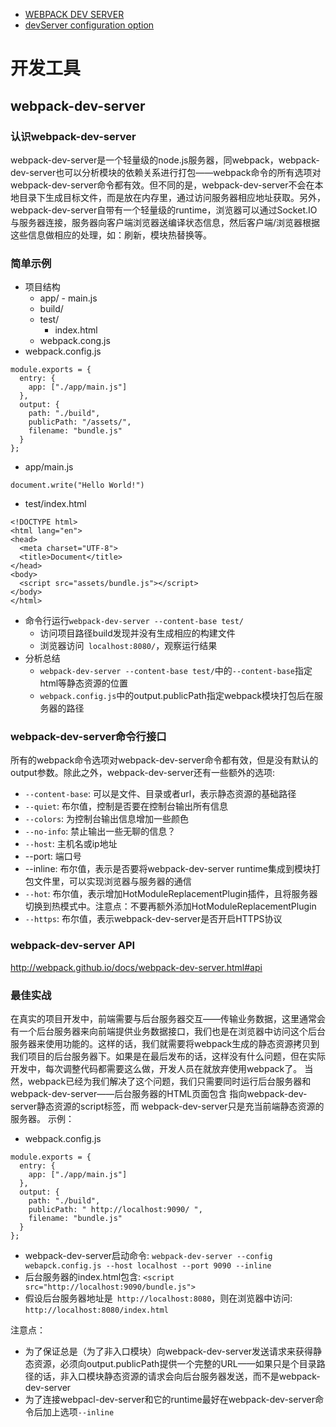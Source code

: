 - [WEBPACK DEV SERVER](http://webpack.github.io/docs/webpack-dev-server.html)
- [devServer configuration option](http://webpack.github.io/docs/configuration.html#devserver)


# 开发工具
## webpack-dev-server
### 认识webpack-dev-server
webpack-dev-server是一个轻量级的node.js服务器，同webpack，webpack-dev-server也可以分析模块的依赖关系进行打包——webpack命令的所有选项对webpack-dev-server命令都有效。但不同的是，webpack-dev-server不会在本地目录下生成目标文件，而是放在内存里，通过访问服务器相应地址获取。另外，webpack-dev-server自带有一个轻量级的runtime，浏览器可以通过Socket.IO与服务器连接，服务器向客户端浏览器送编译状态信息，然后客户端/浏览器根据这些信息做相应的处理，如：刷新，模块热替换等。


### 简单示例
- 项目结构
    - app/
          - main.js
    - build/
    - test/
         - index.html
    - webpack.cong.js
- webpack.config.js
```
module.exports = {
  entry: {
    app: ["./app/main.js"]
  },
  output: {
    path: "./build",
    publicPath: "/assets/",
    filename: "bundle.js"
  }
};
```
- app/main.js
```
document.write("Hello World!")
```
- test/index.html
```
<!DOCTYPE html>
<html lang="en">
<head>
  <meta charset="UTF-8">
  <title>Document</title>
</head>
<body>
  <script src="assets/bundle.js"></script>
</body>
</html>
```
- 命令行运行`webpack-dev-server --content-base test/ `
    - 访问项目路径build发现并没有生成相应的构建文件
     - 浏览器访问` localhost:8080/`，观察运行结果
- 分析总结
    - ` webpack-dev-server --content-base test/ `中的` --content-base `指定html等静态资源的位置
    - ` webpack.config.js `中的output.publicPath指定webpack模块打包后在服务器的路径


### webpack-dev-server命令行接口
所有的webpack命令选项对webpack-dev-server命令都有效，但是没有默认的output参数。除此之外，webpack-dev-server还有一些额外的选项:
- `--content-base`: 可以是文件、目录或者url，表示静态资源的基础路径
- `--quiet`: 布尔值，控制是否要在控制台输出所有信息
- `--colors`: 为控制台输出信息增加一些颜色
- `--no-info`: 禁止输出一些无聊的信息？
- `--host`: 主机名或ip地址
- --port: 端口号
- --inline: 布尔值，表示是否要将webpack-dev-server runtime集成到模块打包文件里，可以实现浏览器与服务器的通信
- `--hot`: 布尔值，表示增加HotModuleReplacementPlugin插件，且将服务器切换到热模式中。注意点：不要再额外添加HotModuleReplacementPlugin
- `--https`: 布尔值，表示webpack-dev-server是否开启HTTPS协议


### webpack-dev-server API
http://webpack.github.io/docs/webpack-dev-server.html#api


### 最佳实战
在真实的项目开发中，前端需要与后台服务器交互——传输业务数据，这里通常会有一个后台服务器来向前端提供业务数据接口，我们也是在浏览器中访问这个后台服务器来使用功能的。这样的话，我们就需要将webpack生成的静态资源拷贝到我们项目的后台服务器下。如果是在最后发布的话，这样没有什么问题，但在实际开发中，每次调整代码都需要这么做，开发人员在就放弃使用webpack了。
当然，webpack已经为我们解决了这个问题，我们只需要同时运行后台服务器和webpack-dev-server——后台服务器的HTML页面包含 指向webpack-dev-server静态资源的script标签，而 webpack-dev-server只是充当前端静态资源的服务器。
示例：
- webpack.config.js
```
module.exports = {
  entry: {
    app: ["./app/main.js"]
  },
  output: {
    path: "./build",
    publicPath: " http://localhost:9090/ ",
    filename: "bundle.js"
  }
};
```
- webpack-dev-server启动命令: `webpack-dev-server --config webapck.config.js --host localhost --port 9090 --inline `
- 后台服务器的index.html包含: ` <script src="http://localhost:9090/bundle.js"> `
- 假设后台服务器地址是` http://localhost:8080`，则在浏览器中访问: ` http://localhost:8080/index.html `


注意点：
- 为了保证总是（为了非入口模块）向webpack-dev-server发送请求来获得静态资源，必须向output.publicPath提供一个完整的URL——如果只是个目录路径的话，非入口模块静态资源的请求会向后台服务器发送，而不是webpack-dev-server
- 为了连接webpacl-dev-server和它的runtime最好在webpack-dev-server命令后加上选项`--inline`
